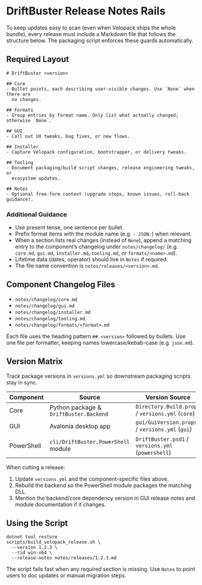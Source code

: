 # DriftBuster Release Notes Rails

To keep updates easy to scan (even when Velopack ships the whole bundle), every
release must include a Markdown file that follows the structure below. The
packaging script enforces these guards automatically.

## Required Layout

```
# DriftBuster <version>

## Core
- Bullet points, each describing user-visible changes. Use `None` when there are
  no changes.

## Formats
- Group entries by format name. Only list what actually changed; otherwise `None`.

## GUI
- Call out UX tweaks, bug fixes, or new flows.

## Installer
- Capture Velopack configuration, bootstrapper, or delivery tweaks.

## Tooling
- Document packaging/build script changes, release engineering tweaks, or
  ecosystem updates.

## Notes
- Optional free-form context (upgrade steps, known issues, roll-back guidance).
```

### Additional Guidance
- Use present tense, one sentence per bullet.
- Prefix format items with the module name (e.g. `- JSON:`) when relevant.
- When a section lists real changes (instead of `None`), append a matching entry
  to the component’s changelog under `notes/changelog/` (e.g. `core.md`,
  `gui.md`, `installer.md`, `tooling.md`, or `formats/<name>.md`).
- Lifetime data (dates, operator) should live in `Notes` if required.
- The file name convention is `notes/releases/<version>.md`.

## Component Changelog Files
- `notes/changelog/core.md`
- `notes/changelog/gui.md`
- `notes/changelog/installer.md`
- `notes/changelog/tooling.md`
- `notes/changelog/formats/<format>.md`

Each file uses the heading pattern `## <version>` followed by bullets. Use one
file per formatter, keeping names lowercase/kebab-case (e.g. `json.md`).

## Version Matrix

Track package versions in `versions.yml` so downstream packaging scripts stay in
sync.

| Component  | Source                                  | Version Source                  |
|------------|-----------------------------------------|---------------------------------|
| Core       | Python package & `DriftBuster.Backend`  | `Directory.Build.props` / `versions.yml` (`core`) |
| GUI        | Avalonia desktop app                    | `gui/GuiVersion.props` / `versions.yml` (`gui`)   |
| PowerShell | `cli/DriftBuster.PowerShell` module     | `DriftBuster.psd1` / `versions.yml` (`powershell`) |

When cutting a release:

1. Update `versions.yml` and the component-specific files above.
2. Rebuild the backend so the PowerShell module packages the matching DLL.
3. Mention the backend/core dependency version in GUI release notes and module
   documentation if it changes.

## Using the Script

```
dotnet tool restore
scripts/build_velopack_release.sh \
  --version 1.2.3 \
  --rid win-x64 \
  --release-notes notes/releases/1.2.3.md
```

The script fails fast when any required section is missing. Use `Notes` to point
users to doc updates or manual migration steps.
